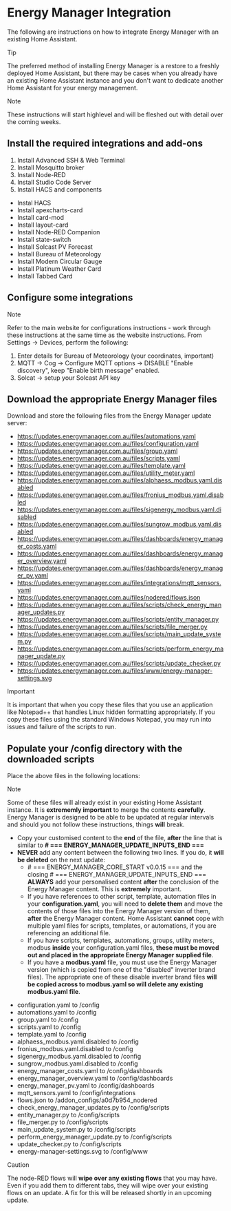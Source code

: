 # Energy Manager Integration
The following are instructions on how to integrate Energy Manager with an existing Home Assistant.

> [!TIP]
> The preferred method of installing Energy Manager is a restore to a freshly deployed Home Assistant, but there may be cases when you already have an existing Home Assistant instance and you don't want to dedicate another Home Assistant for your energy management.

> [!NOTE]
> These instructions will start highlevel and will be fleshed out with detail over the coming weeks.

## Install the required integrations and add-ons
1) Install Advanced SSH & Web Terminal
2) Install Mosquitto broker
3) Install Node-RED
4) Install Studio Code Server
5) Install HACS and components
  - Instal HACS
  - Install apexcharts-card
  - Install card-mod
  - Install layout-card
  - Install Node-RED Companion
  - Install state-switch
  - Install Solcast PV Forecast
  - Install Bureau of Meteorology
  - Install Modern Circular Gauge
  - Install Platinum Weather Card
  - Install Tabbed Card

## Configure some integrations
> [!NOTE]
> Refer to the main website for configurations instructions - work through these instructions at the same time as the website instructions.
From Settings -> Devices, perform the following:
1) Enter details for Bureau of Meteorology (your coordinates, important)
2) MQTT -> Cog -> Configure MQTT options -> DISABLE "Enable discovery", keep "Enable birth message" enabled.
3) Solcat -> setup your Solcast API key

## Download the appropriate Energy Manager files
Download and store the following files from the Energy Manager update server:
- https://updates.energymanager.com.au/files/automations.yaml
- https://updates.energymanager.com.au/files/configuration.yaml
- https://updates.energymanager.com.au/files/group.yaml
- https://updates.energymanager.com.au/files/scripts.yaml
- https://updates.energymanager.com.au/files/template.yaml
- https://updates.energymanager.com.au/files/utility_meter.yaml
- https://updates.energymanager.com.au/files/alphaess_modbus.yaml.disabled
- https://updates.energymanager.com.au/files/fronius_modbus.yaml.disabled
- https://updates.energymanager.com.au/files/sigenergy_modbus.yaml.disabled
- https://updates.energymanager.com.au/files/sungrow_modbus.yaml.disabled
- https://updates.energymanager.com.au/files/dashboards/energy_manager_costs.yaml
- https://updates.energymanager.com.au/files/dashboards/energy_manager_overview.yaml
- https://updates.energymanager.com.au/files/dashboards/energy_manager_pv.yaml
- https://updates.energymanager.com.au/files/integrations/mqtt_sensors.yaml
- https://updates.energymanager.com.au/files/nodered/flows.json
- https://updates.energymanager.com.au/files/scripts/check_energy_manager_updates.py
- https://updates.energymanager.com.au/files/scripts/entity_manager.py
- https://updates.energymanager.com.au/files/scripts/file_merger.py
- https://updates.energymanager.com.au/files/scripts/main_update_system.py
- https://updates.energymanager.com.au/files/scripts/perform_energy_manager_update.py
- https://updates.energymanager.com.au/files/scripts/update_checker.py
- https://updates.energymanager.com.au/files/www/energy-manager-settings.svg
  
> [!IMPORTANT]
> It is important that when you copy these files that you use an application like Notepad++ that handles Linux hidden formatting appropriately. If you copy these files using the standard Windows Notepad, you may run into issues and failure of the scripts to run.

## Populate your /config directory with the downloaded scripts
Place the above files in the following locations:
> [!NOTE]
>  Some of these files will already exist in your existing Home Assistant instance. It is **extrememly important** to merge the contents **carefully**. Energy Manager is designed to be able to be updated at regular intervals and should you not follow these instructions, things **will** break.
> - Copy your customised content to the **end** of the file, **after** the line that is similar to **# === ENERGY_MANAGER_UPDATE_INPUTS_END ===**
> - **NEVER** add any content between the following two lines. If you do, it **will be deleted** on the next update:
>   - \# === ENERGY_MANAGER_CORE_START v0.0.15 === and the closing \# === ENERGY_MANAGER_UPDATE_INPUTS_END ===
>   **ALWAYS** add your personalised content **after** the conclusion of the Energy Manager content. This is **extremely** important.
>   - If you have references to other script, template, automation files in your **configuration.yaml**, you will need to **delete them** and move the contents of those files into the Energy Manager version of them, **after** the Energy Manager content.  Home Assistant **cannot** cope with multiple yaml files for scripts, templates, or automations, if you are referencing an additional file.
>   - If you have scripts, templates, automations, groups, utility meters, modbus **inside** your configuration.yaml files, **these must be moved out and placed in the appropriate Energy Manager supplied file**.
>   - If you have a **modbus.yaml** file, you must use the Energy Manager version (which is copied from one of the "disabled" inverter brand files). The appropriate one of these disable inverter brand files **will be copied across to modbus.yaml so will delete any existing modbus.yaml file**.

- configuration.yaml to /config
- automations.yaml to /config
- group.yaml to /config
- scripts.yaml to /config
- template.yaml to /config
- alphaess_modbus.yaml.disabled to /config
- fronius_modbus.yaml.disabled to /config
- sigenergy_modbus.yaml.disabled to /config
- sungrow_modbus.yaml.disabled to /config
- energy_manager_costs.yaml to /config/dashboards
- energy_manager_overview.yaml to /config/dashboards
- energy_manager_pv.yaml to /config/dashboards
- mqtt_sensors.yaml to /config/integrations
- flows.json to /addon_configs/a0d7b954_nodered
- check_energy_manager_updates.py to /config/scripts
- entity_manager.py to /config/scripts
- file_merger.py to /config/scripts
- main_update_system.py to /config/scripts
- perform_energy_manager_update.py to /config/scripts
- update_checker.py to /config/scripts
- energy-manager-settings.svg to /config/www

> [!CAUTION]
> The node-RED flows will **wipe over any existing flows** that you may have. Even if you add them to different tabs, they will wipe over your existing flows on an update. A fix for this will be released shortly in an upcoming update.


